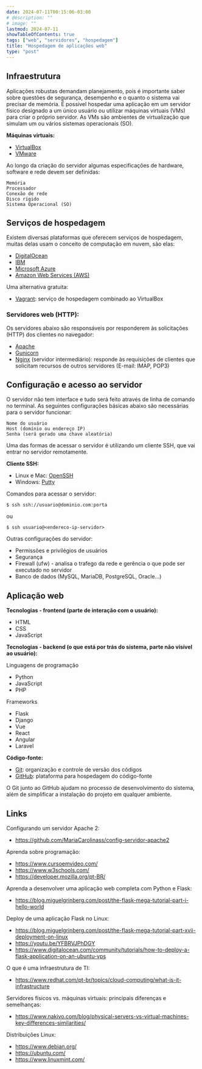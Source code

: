```yaml
---
date: 2024-07-11T00:15:06-03:00
# description: ""
# image: ""
lastmod: 2024-07-11
showTableOfContents: true
tags: ["web", "servidores", "hospedagem"]
title: "Hospedagem de aplicações web"
type: "post"
---
```


## Infraestrutura

Aplicações robustas demandam planejamento, pois é importante saber sobre questões de segurança, desempenho e o quanto o sistema vai precisar de memória. É possível hospedar uma aplicação em um servidor físico designado a um único usuário ou utilizar máquinas virtuais (VMs) para criar o próprio servidor. As VMs são ambientes de virtualização que simulam um ou vários sistemas operacionais (SO).

**Máquinas virtuais:**

- [VirtualBox](https://www.virtualbox.org/)
- [VMware](https://www.vmware.com/br.html)

Ao longo da criação do servidor algumas especificações de hardware, software e rede devem ser definidas:

    Memória
    Processador
    Conexão de rede
    Disco rígido
    Sistema Operacional (SO)

## Serviços de hospedagem

Existem diversas plataformas que oferecem serviços de hospedagem, muitas delas usam o conceito de computação em nuvem, são elas:

- [DigitalOcean](https://www.digitalocean.com/)
- [IBM](https://www.ibm.com/br-pt)
- [Microsoft Azure](https://azure.microsoft.com/pt-br/) 
- [Amazon Web Services (AWS)](https://aws.amazon.com/pt/)

Uma alternativa gratuita:

- [Vagrant](https://www.vagrantup.com/): serviço de hospedagem combinado ao VirtualBox

### Servidores web (HTTP):

Os servidores abaixo são responsáveis por responderem às solicitações (HTTP) dos clientes no navegador:

 - [Apache](https://www.apache.org/)
 - [Gunicorn](https://gunicorn.org/)
 - [Nginx](https://nginx.org/) (servidor intermediário): responde às requisições de clientes que solicitam recursos de outros servidores (E-mail: IMAP, POP3)

## Configuração e acesso ao servidor

O servidor não tem interface e tudo será feito através de linha de comando no terminal. As seguintes configurações básicas abaixo são necessárias para o servidor funcionar:

    Nome do usuário
    Host (domínio ou endereço IP)
    Senha (será gerado uma chave aleatória)

Uma das formas de acessar o servidor é utilizando um cliente SSH, que vai entrar no servidor remotamente. 

**Cliente SSH:**

- Linux e Mac: [OpenSSH](https://www.openssh.com/)
- Windows: [Putty](https://www.putty.org/)

Comandos para acessar o servidor:

`$ ssh ssh://usuario@dominio.com:porta` 

ou 

`$ ssh usuario@<endereco-ip-servidor>`

Outras configurações do servidor:

- Permissões e privilégios de usuários
- Segurança
- Firewall (ufw) - analisa o trafego da rede e gerência o que pode ser executado no servidor 
- Banco de dados (MySQL, MariaDB, PostgreSQL, Oracle...)
    
## Aplicação web

**Tecnologias - frontend (parte de interação com o usuário):**

- HTML
- CSS
- JavaScript 

**Tecnologias - backend (o que está por trás do sistema, parte não visível ao usuário):**

Linguagens de programação

- Python
- JavaScript
- PHP

Frameworks

- Flask
- Django
- Vue
- React
- Angular
- Laravel

**Código-fonte:** 

- [Git](https://git-scm.com/): organização e controle de versão dos códigos
- [GitHub](https://github.com/): plataforma para hospedagem do código-fonte

O Git junto ao GitHub ajudam no processo de desenvolvimento do sistema, além de simplificar a instalação do projeto em qualquer ambiente.

## Links

Configurando um servidor Apache 2:

- https://github.com/MariaCarolinass/config-servidor-apache2

Aprenda sobre programação:

- https://www.cursoemvideo.com/
- https://www.w3schools.com/
- https://developer.mozilla.org/pt-BR/

Aprenda a desenvolver uma aplicação web completa com Python e Flask:

- https://blog.miguelgrinberg.com/post/the-flask-mega-tutorial-part-i-hello-world

Deploy de uma aplicação Flask no Linux:

- https://blog.miguelgrinberg.com/post/the-flask-mega-tutorial-part-xvii-deployment-on-linux
- https://youtu.be/YFBRVJPhDGY
- https://www.digitalocean.com/community/tutorials/how-to-deploy-a-flask-application-on-an-ubuntu-vps

O que é uma infraestrutura de TI:

- https://www.redhat.com/pt-br/topics/cloud-computing/what-is-it-infrastructure

Servidores físicos vs. máquinas virtuais: principais diferenças e semelhanças:

- https://www.nakivo.com/blog/physical-servers-vs-virtual-machines-key-differences-similarities/

Distribuições Linux:

- https://www.debian.org/
- https://ubuntu.com/
- https://www.linuxmint.com/